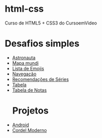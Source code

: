 # html-css
 Curso de HTML5 + CSS3 do CursoemVideo

<h1>Desafios simples</h1>

<ul>
  <li>
   <a href="https://michellycruz.github.io/html-css/desafios/d011/index.html">Astronauta</a>
  </li>
  <li>
   <a href="https://michellycruz.github.io/html-css/desafios/d003/mapamundi.html">Mapa mundi</a>
  </li>
  <li>
   <a href="https://michellycruz.github.io/html-css/desafios/d004/index.html">Lista de Emojis</a>
  </li>
  <li>
   <a href="https://michellycruz.github.io/html-css/desafios/d008/cinza.html">Navegação</a>
  </li>
  <li>
   <a href="https://michellycruz.github.io/html-css/desafios/d009/index.html">Recomendações de Séries</a>
  </li>
  <li>
   <a href="https://michellycruz.github.io/html-css/desafios/d013/index.html">Tabela</a>
  </li>
  <li>
   <a href="https://michellycruz.github.io/html-css/desafios/d014/index.html">Tabela de Notas</a>
  </li>
  
  <h1>Projetos</h1>
  
  <li>
   <a href="https://michellycruz.github.io/html-css/desafios/d010/android.html">Android</a>
  </li>
  <li>
   <a href="https://michellycruz.github.io/html-css/desafios/d012/index.html">Cordel Moderno</a>
  </li>
</ul>
